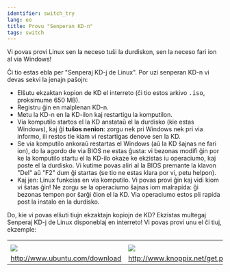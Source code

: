 ```yaml
---
identifier: switch_try
lang: eo
title: Provu "Senperan KD-n"
tags: switch
---
```


Vi povas provi Linux sen la neceso tuŝi la durdiskon, sen la neceso fari ion al via Windows!

Ĉi tio estas ebla per "Senperaj KD-j de Linux". Por uzi senperan KD-n vi devas sekvi la jenajn paŝojn:

<ul>

<li>Elŝutu ekzaktan kopion de KD el interreto (ĉi tio estos arkivo <tt>.iso</tt>, proksimume 650 MB).</li>

<li>Registru ĝin en malplenan KD-n.</li>

<li>Metu la KD-n en la KD-ilon kaj restartigu la komputilon.</li>

<li>Via komputilo startos el la KD anstataŭ el la durdisko (kie estas Windows), kaj ĝi <b>tuŝos nenion</b>: zorgu nek pri Windows nek pri via informo, ili restos tie kiam vi restartigas denove sen la KD.</li>

<li>Se via komputilo ankoraŭ restartas el Windows (aŭ la KD ŝajnas ne fari ion), do la agordo de via BIOS ne estas ĝusta: vi bezonas modifi ĝin por ke la komputilo startu el la KD-ilo okaze ke ekzistas iu operaciumo, kaj poste el la durdisko. Vi kutime povas aliri al la BIOS premante la klavon "Del" aŭ "F2" dum ĝi startas (se tio ne estas klara por vi, petu helpon).</li>

<li>Kaj jen: Linux funkcias en via komputilo. Vi povas provi ĝin kaj vidi kiom vi ŝatas ĝin! Ne zorgu se la operaciumo ŝajnas iom malrapida: ĝi bezonas tempon por ŝarĝi ĉion el la KD. Via operaciumo estos pli rapida post la instalo en la durdisko.</li>

</ul>

Do, kie vi povas elŝuti tiujn ekzaktajn kopiojn de KD? Ekzistas multegaj Senperaj KD-j de Linux disponeblaj en interreto! Vi povas provi unu el ĉi tiuj, ekzemple:

<table cols="2">
<tr>
<th></th>
<th></th>
</tr>

<tr>
<td><a href="/img/ubuntu.png"><img src="/img/ubuntu_thumbnail.png" /></a></td>
<td><a href="/img/knoppix.png"><img src="/img/knoppix_thumbnail.png" /></a></td>
</tr>

<tr>
<td><a 
href="http://www.ubuntu.com/download">http://www.ubuntu.com/download</a></td>
<td><a 
href="http://www.knoppix.net/get.php">http://www.knoppix.net/get.php</a></td>
</tr>

</table>

